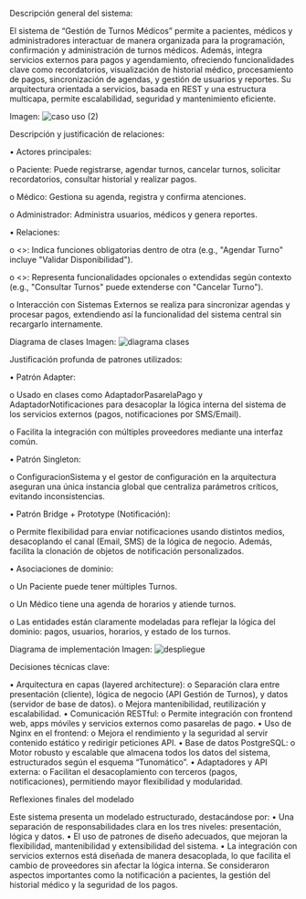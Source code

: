 Descripción general del sistema:

El sistema de “Gestión de Turnos Médicos” permite a pacientes, médicos y administradores interactuar de manera organizada para la programación, confirmación y administración de turnos médicos. Además, integra servicios externos para pagos y agendamiento, ofreciendo funcionalidades clave como recordatorios, visualización de historial médico, procesamiento de pagos, sincronización de agendas, y gestión de usuarios y reportes. Su arquitectura orientada a servicios, basada en REST y una estructura multicapa, permite escalabilidad, seguridad y mantenimiento eficiente.

Imagen:
![caso uso (2)](https://github.com/user-attachments/assets/f99b71c5-d3ed-4ac5-832d-94e033def7b0)


Descripción y justificación de relaciones:

•	Actores principales:

o	Paciente: Puede registrarse, agendar turnos, cancelar turnos, solicitar recordatorios, consultar historial y realizar pagos.

o	Médico: Gestiona su agenda, registra y confirma atenciones.

o	Administrador: Administra usuarios, médicos y genera reportes.

•	Relaciones:

o	<<include>>: Indica funciones obligatorias dentro de otra (e.g., "Agendar Turno" incluye "Validar Disponibilidad").

o	<<extend>>: Representa funcionalidades opcionales o extendidas según contexto (e.g., "Consultar Turnos" puede extenderse con "Cancelar Turno").

o	Interacción con Sistemas Externos se realiza para sincronizar agendas y procesar pagos, extendiendo así la funcionalidad del sistema central sin recargarlo internamente.


Diagrama de clases
Imagen:
![diagrama clases](https://github.com/user-attachments/assets/0e1e9c70-77fd-494c-8538-3e6ffb1d22c8)


Justificación profunda de patrones utilizados:

•	Patrón Adapter:

o	Usado en clases como AdaptadorPasarelaPago y AdaptadorNotificaciones para desacoplar la lógica interna del sistema de los servicios externos (pagos, notificaciones por SMS/Email).

o	Facilita la integración con múltiples proveedores mediante una interfaz común.

•	Patrón Singleton:

o	ConfiguracionSistema y el gestor de configuración en la arquitectura aseguran una única instancia global que centraliza parámetros críticos, evitando inconsistencias.

•	Patrón Bridge + Prototype (Notificación):

o	Permite flexibilidad para enviar notificaciones usando distintos medios, desacoplando el canal (Email, SMS) de la lógica de negocio. Además, facilita la clonación de objetos de notificación personalizados.

•	Asociaciones de dominio:

o	Un Paciente puede tener múltiples Turnos.

o	Un Médico tiene una agenda de horarios y atiende turnos.

o	Las entidades están claramente modeladas para reflejar la lógica del dominio: pagos, usuarios, horarios, y estado de los turnos.


Diagrama de implementación
Imagen:
![despliegue](https://github.com/user-attachments/assets/54c9001c-d73d-487d-b66b-499a826aca93)


Decisiones técnicas clave:

•	Arquitectura en capas (layered architecture):
o	Separación clara entre presentación (cliente), lógica de negocio (API Gestión de Turnos), y datos (servidor de base de datos).
o	Mejora mantenibilidad, reutilización y escalabilidad.
•	Comunicación RESTful:
o	Permite integración con frontend web, apps móviles y servicios externos como pasarelas de pago.
•	Uso de Nginx en el frontend:
o	Mejora el rendimiento y la seguridad al servir contenido estático y redirigir peticiones API.
•	Base de datos PostgreSQL:
o	Motor robusto y escalable que almacena todos los datos del sistema, estructurados según el esquema “Tunomático”.
•	Adaptadores y API externa:
o	Facilitan el desacoplamiento con terceros (pagos, notificaciones), permitiendo mayor flexibilidad y modularidad.


Reflexiones finales del modelado

Este sistema presenta un modelado estructurado, destacándose por:
•	Una separación de responsabilidades clara en los tres niveles: presentación, lógica y datos.
•	El uso de patrones de diseño adecuados, que mejoran la flexibilidad, mantenibilidad y extensibilidad del sistema.
•	La integración con servicios externos está diseñada de manera desacoplada, lo que facilita el cambio de proveedores sin afectar la lógica interna.
Se consideraron aspectos importantes como la notificación a pacientes, la gestión del historial médico y la seguridad de los pagos.


